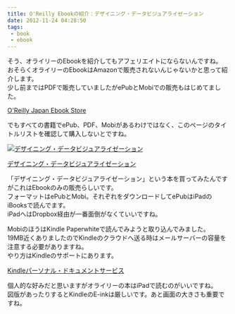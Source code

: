 ```yaml
---
title: O'Reilly Ebookの紹介：デザイニング・データビジュアライゼーション
date: 2012-11-24 04:28:50
tags: 
 - book
 - ebook
---
```


そう、オライリーのEbookを紹介してもアフェリエイトにならないんですね。<br>
おそらくオライリーのEbookはAmazonで販売されないんじゃないかと思って紹介します。<br>
少し前まではPDFで販売していましたがePubとMobiでの販売もはじめてました。<br>

<!-- more -->

<a href="http://www.oreilly.co.jp/ebook/">O'Reilly Japan Ebook Store</a><br>

でもすべての書籍でePub、PDF、Mobiがあるわけではなく、このページのタイトルリストを確認して購入しないとですね。

<div class="ebook-wrapper">
<p class="ebook-image">
<a href="http://www.oreilly.co.jp/books/9784873115429/"><img src="http://www.oreilly.co.jp/books/images/picture978-4-87311-542-9.gif" alt="デザイニング・データビジュアライゼーション" /></a>

<p class="ebook-text">
<a href="http://www.oreilly.co.jp/books/9784873115429/">デザイニング・データビジュアライゼーション</a>

</div>


「デザイニング・データビジュアライゼーション」という本を買ってみたんですがこれはEbookのみの販売らしいです。<br>
フォーマットはePubとMobi。それぞれをダウンロードしてePubはiPadのiBooksで読んでます。<br>
iPadへはDropbox経由が一番面倒がなくていいですね。

MobiのほうはKindle Paperwhiteで読んでみようと取り込んでみました。<br>
19MB近くありましたのでKindleのクラウドへ送る時はメールサーバーの容量を注意する必要がありますね。<br>
やり方はKindleのサポートにあります。

<a href="http://www.amazon.co.jp/gp/help/customer/display.html?ie=UTF8&nodeId=201017480">Kindleパーソナル・ドキュメントサービス</a>

個人的な好みだと思いますがオライリーの本はiPadで読むのがいいですね。<br>
図版があったりするとKindleのE-inkは厳しいです。あと画面の大きさも重要ですね。

